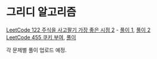 # 그리디 알고리즘
[LeetCode 122 주식을 사고팔기 가장 좋은 시점 2](https://leetcode.com/problems/best-time-to-buy-and-sell-stock-ii/) - 
[풀이 1](https://github.com/chokwonsik/Coding_Interview/blob/main/Greedy/78_leetcode_122_Pythonic.py), 
[풀이 2](https://github.com/chokwonsik/Coding_Interview/blob/main/Greedy/78_leetcode_122.py)  
[LeetCode 455 쿠키 부여](https://leetcode.com/problems/assign-cookies/), [풀이](https://github.com/chokwonsik/Coding_Interview/blob/main/Greedy/82_leetcode_455.py)

각 문제별 풀이 업로드 예정.